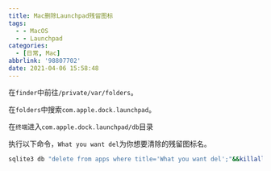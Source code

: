 ```yaml
---
title: Mac删除Launchpad残留图标
tags:
  - - MacOS
  - - Launchpad
categories:
  - [日常, Mac]
abbrlink: '98807702'
date: 2021-04-06 15:58:48
---
```


在`finder`中前往`/private/var/folders`。

在`folders`中搜索`com.apple.dock.launchpad`。

在`终端`进入`com.apple.dock.launchpad/db`目录

执行以下命令，`What you want del`为你想要清除的残留图标名。

```bash
sqlite3 db "delete from apps where title='What you want del';"&&killall Dock
```

